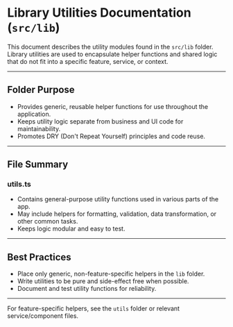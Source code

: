 # Library Utilities Documentation (`src/lib`)

This document describes the utility modules found in the `src/lib` folder. Library utilities are used to encapsulate helper functions and shared logic that do not fit into a specific feature, service, or context.

---

## Folder Purpose
- Provides generic, reusable helper functions for use throughout the application.
- Keeps utility logic separate from business and UI code for maintainability.
- Promotes DRY (Don't Repeat Yourself) principles and code reuse.

---

## File Summary

### utils.ts
- Contains general-purpose utility functions used in various parts of the app.
- May include helpers for formatting, validation, data transformation, or other common tasks.
- Keeps logic modular and easy to test.

---

## Best Practices
- Place only generic, non-feature-specific helpers in the `lib` folder.
- Write utilities to be pure and side-effect free when possible.
- Document and test utility functions for reliability.

---

For feature-specific helpers, see the `utils` folder or relevant service/component files.

